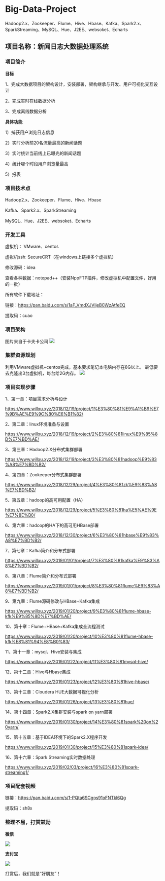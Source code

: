 ﻿# Big-Data-Project
Hadoop2.x、Zookeeper、Flume、Hive、Hbase、Kafka、Spark2.x、SparkStreaming、MySQL、Hue、J2EE、websoket、Echarts

## 项目名称：新闻日志大数据处理系统

### 项目简介

**目标**

1、完成大数据项目的架构设计，安装部署，架构继承与开发、用户可视化交互设计

2、完成实时在线数据分析

3、完成离线数据分析

**具体功能**

1）捕获用户浏览日志信息

2）实时分析前20名流量最高的新闻话题

3）实时统计当前线上已曝光的新闻话题

4）统计哪个时段用户浏览量最高

5）报表

### 项目技术点
Hadoop2.x、Zookeeper、Flume、Hive、Hbase

Kafka、Spark2.x、SparkStreaming

MySQL、Hue、J2EE、websoket、Echarts

### 开发工具

虚拟机：  VMware、centos

虚拟机ssh:  SecureCRT（在windows上链接多个虚拟机）

修改源码：idea

查看各种数据：notepad++（安装NppFTP插件，修改虚拟机中配置文件，好用的一批）

所有软件下载地址：

链接：https://pan.baidu.com/s/1aF_VmdXJVIjeB0WzAtfeEQ 

提取码：cuao 

### 项目架构
图片来自于卡夫卡公司
![](http://ww1.sinaimg.cn/large/005BOtkIly1fyccyao7f3j30op0ee10a.jpg)

### 集群资源规划

利用VMware虚拟机+centos完成，基本要求笔记本电脑内存在8G以上。
最低要去克隆出3台虚拟机，每台给2G内存。
![](http://ww1.sinaimg.cn/large/005BOtkIly1fycdbmkr58j30m20ckq81.jpg)

### 项目实现步骤

1、第一章：项目需求分析与设计

https://www.willxu.xyz/2018/12/19/project/1%E3%80%81%E9%A1%B9%E7%9B%AE%E9%9C%80%E6%B1%82/

2、第二章：linux环境准备与设置

https://www.willxu.xyz/2018/12/19/project/2%E3%80%81linux%E9%85%8D%E7%BD%AE/

3、第三章：Hadoop2.X分布式集群部署

https://www.willxu.xyz/2018/12/19/project/3%E3%80%81hadoop%E9%83%A8%E7%BD%B2/

4、第四章：Zookeeper分布式集群部署

https://www.willxu.xyz/2018/12/29/project/4%E3%80%81zk%E9%83%A8%E7%BD%B2/

5、第五章：hadoop的高可用配置（HA）

https://www.willxu.xyz/2018/12/29/project/5%E3%80%81ha%E5%AE%9E%E7%8E%B0/

6、第六章：hadoop的HA下的高可用HBase部署

https://www.willxu.xyz/2018/12/30/project/6%E3%80%81hbase%E9%83%A8%E7%BD%B2/

7、第七章：Kafka简介和分布式部署

https://www.willxu.xyz/2019/01/01/project/7%E3%80%81kafka%E9%83%A8%E7%BD%B2/

8、第八章：Flume简介和分布式部署

https://www.willxu.xyz/2019/01/01/project/8%E3%80%81flume%E9%83%A8%E7%BD%B2/

9、第九章：Flume源码修改与HBase+Kafka集成

https://www.willxu.xyz/2019/01/20/project/9%E3%80%81flume-hbase-kfk%E9%85%8D%E7%BD%AE/

10、第十章：Flume+HBase+Kafka集成全流程测试

https://www.willxu.xyz/2019/01/20/project/10%E3%80%81flume-hbase-kfk%E8%81%94%E8%B0%83/

11、第十一章：mysql、Hive安装与集成

https://www.willxu.xyz/2019/01/22/project/11%E3%80%81mysql-hive/

12、第十二章：Hive与Hbase集成

https://www.willxu.xyz/2019/01/23/project/12%E3%80%81hive-hbase/

13、第十三章：Cloudera HUE大数据可视化分析

https://www.willxu.xyz/2019/01/26/project/13%E3%80%81hue/

14、第十四章：Spark2.X集群安装与spark on yarn部署

https://www.willxu.xyz/2019/01/30/project/14%E3%80%81spark%20on%20yarn/

15、第十五章：基于IDEA环境下的Spark2.X程序开发

https://www.willxu.xyz/2019/01/30/project/15%E3%80%81spark-idea/

16、第十六章：Spark Streaming实时数据处理

https://www.willxu.xyz/2019/02/03/project/16%E3%80%81spark-streaming1/

### 项目配套视频

链接：https://pan.baidu.com/s/1-PQta6SCgps91oFNTkl6Qg 

提取码：sh8x 

### 整理不易，打赏鼓励
**微信**

![](http://ww1.sinaimg.cn/large/005BOtkIly1fztcsqtmu4j30360353yh.jpg)         

**支付宝**

![](http://ww1.sinaimg.cn/large/005BOtkIly1fztct24iuqj302z02yglk.jpg)


打赏后，我们就是“好朋友”！